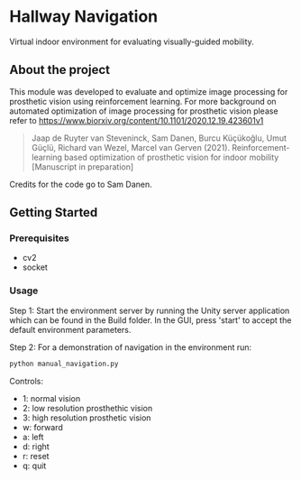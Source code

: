 # Hallway Navigation
Virtual indoor environment for evaluating visually-guided mobility.

## About the project
This module was developed to evaluate and optimize image processing for 
prosthetic vision using reinforcement learning. For more background on 
automated optimization of image processing for prosthetic vision please refer 
to https://www.biorxiv.org/content/10.1101/2020.12.19.423601v1

> Jaap de Ruyter van Steveninck, Sam Danen, Burcu Küçükoğlu, Umut Güçlü, 
> Richard van Wezel, Marcel van Gerven (2021). Reinforcement-learning based 
> optimization of prosthetic vision for indoor mobility 
> [Manuscript in preparation]

Credits for the code go to Sam Danen.

## Getting Started

### Prerequisites

- cv2
- socket

### Usage

Step 1: 
Start the environment server by running the Unity server application which can 
be found in the Build folder. In the GUI, press 'start' to accept the default 
environment parameters.

Step 2: 
For a demonstration of navigation in the environment run:

  ```sh
  python manual_navigation.py
  ```
Controls:
- 1: normal vision
- 2: low resolution prosthethic vision
- 3: high resolution prosthetic vision
- w: forward
- a: left
- d: right
- r: reset
- q: quit

